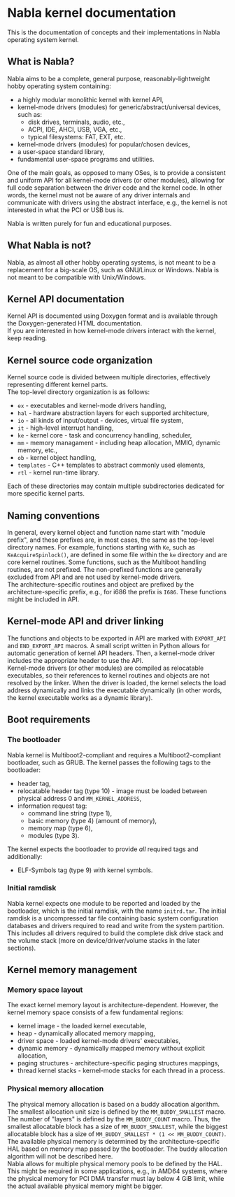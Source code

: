 # Nabla kernel documentation
This is the documentation of concepts and their implementations in Nabla operating system kernel.

## What is Nabla?
Nabla aims to be a complete, general purpose, reasonably-lightweight hobby operating system containing:
* a highly modular monolithic kernel with kernel API,
* kernel-mode drivers (modules) for generic/abstract/universal devices, such as:
    * disk drives, terminals, audio, etc.,
    * ACPI, IDE, AHCI, USB, VGA, etc.,
    * typical filesystems: FAT, EXT, etc.
* kernel-mode drivers (modules) for popular/chosen devices,
* a user-space standard library,
* fundamental user-space programs and utilities.

One of the main goals, as opposed to many OSes, is to provide a consistent and uniform API for all kernel-mode drivers (or other modules), allowing for full code separation between the driver code and the kernel code. In other words, the kernel must not be aware of any driver internals and communicate with drivers using the abstract interface, e.g., the kernel is not interested in what the PCI or USB bus is.

Nabla is written purely for fun and educational purposes.

## What Nabla is not?
Nabla, as almost all other hobby operating systems, is not meant to be a replacement for a big-scale OS, such as GNU/Linux or Windows. Nabla is not meant to be compatible with Unix/Windows.

## Kernel API documentation
Kernel API is documented using Doxygen format and is available through the Doxygen-generated HTML documentation.  
If you are interested in how kernel-mode drivers interact with the kernel, keep reading.

## Kernel source code organization
Kernel source code is divided between multiple directories, effectively representing different kernel parts.  
The top-level directory organization is as follows:
* `ex` - executables and kernel-mode drivers handling,
* `hal` - hardware abstraction layers for each supported architecture,
* `io` - all kinds of input/output - devices, virtual file system, 
* `it` - high-level interrupt handling,
* `ke` - kernel core - task and concurrency handling, scheduler,
* `mm` - memory managament - including heap allocation, MMIO, dynamic memory, etc.,
* `ob` - kernel object handling,
* `templates` - C++ templates to abstract commonly used elements,
* `rtl` - kernel run-time library.

Each of these directories may contain multiple subdirectories dedicated for more specific kernel parts.  

## Naming conventions
In general, every kernel object and function name start with "module prefix", and these prefixes are, in most cases, the same as the top-level directory names. For example, functions starting with `Ke`, such as `KeAcquireSpinlock()`, are defined in some file within the `ke` directory and are core kernel routines. Some functions, such as the Multiboot handling routines, are not prefixed. The non-prefixed functions are generally excluded from API and are not used by kernel-mode drivers.  
The architecture-specific routines and object are prefixed by the architecture-specific prefix, e.g., for i686 the prefix is `I686`. These functions might be included in API.

## Kernel-mode API and driver linking
The functions and objects to be exported in API are marked with `EXPORT_API` and `END_EXPORT_API` macros. A small script written in Python allows for automatic generation of kernel API headers. Then, a kernel-mode driver includes the appropriate header to use the API.  
Kernel-mode drivers (or other modules) are compiled as relocatable executables, so their references to kernel routines and objects are not resolved by the linker. When the driver is loaded, the kernel selects the load address dynamically and links the executable dynamically (in other words, the kernel executable works as a dynamic library).  

## Boot requirements
### The bootloader
Nabla kernel is Multiboot2-compliant and requires a Multiboot2-compliant bootloader, such as GRUB. The kernel passes the following tags to the bootloader:
* header tag,
* relocatable header tag (type 10) - image must be loaded between physical address 0 and `MM_KERNEL_ADDRESS`,
* information request tag:
    * command line string (type 1),
    * basic memory (type 4) (amount of memory),
    * memory map (type 6),
    * modules (type 3).

The kernel expects the bootloader to provide *all* required tags and additionally:
* ELF-Symbols tag (type 9) with kernel symbols.

### Initial ramdisk
Nabla kernel expects one module to be reported and loaded by the bootloader, which is the initial ramdisk, with the name `initrd.tar`. The initial ramdisk is a uncompressed tar file containing basic system configuration databases and drivers required to read and write from the system partition. This includes all drivers required to build the complete disk drive stack and the volume stack (more on device/driver/volume stacks in the later sections).

## Kernel memory management
### Memory space layout
The exact kernel memory layout is architecture-dependent. However, the kernel memory space consists of a few fundamental regions:
* kernel image - the loaded kernel executable,
* heap - dynamically allocated memory mapping,
* driver space - loaded kernel-mode drivers' executables,
* dynamic memory - dynamically mapped memory without explicit allocation,
* paging structures - architecture-specific paging structures mappings,
* thread kernel stacks - kernel-mode stacks for each thread in a process.

### Physical memory allocation
The physical memory allocation is based on a buddy allocation algorithm. The smallest allocation unit size is defined by the `MM_BUDDY_SMALLEST` macro. The number of "layers" is defined by the `MM_BUDDY_COUNT` macro. Thus, the smallest allocatable block has a size of `MM_BUDDY_SMALLEST`, while the biggest allocatable block has a size of `MM_BUDDY_SMALLEST * (1 << MM_BUDDY_COUNT)`. The available physical memory is determined by the architecture-specific HAL based on memory map passed by the bootloader. The buddy allocation algorithm will not be described here.  
Nabla allows for multiple physical memory pools to be defined by the HAL. This might be required in some applications, e.g., in AMD64 systems, where the physical memory for PCI DMA transfer must lay below 4 GiB limit, while the actual available physical memory might be bigger. 